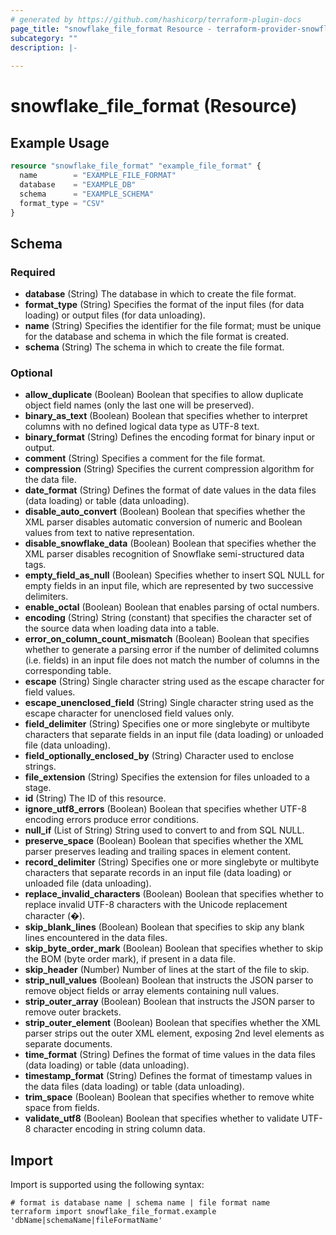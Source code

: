 ```yaml
---
# generated by https://github.com/hashicorp/terraform-plugin-docs
page_title: "snowflake_file_format Resource - terraform-provider-snowflake"
subcategory: ""
description: |-
  
---
```


# snowflake_file_format (Resource)



## Example Usage

```terraform
resource "snowflake_file_format" "example_file_format" {
  name        = "EXAMPLE_FILE_FORMAT"
  database    = "EXAMPLE_DB"
  schema      = "EXAMPLE_SCHEMA"
  format_type = "CSV"
}
```

<!-- schema generated by tfplugindocs -->
## Schema

### Required

- **database** (String) The database in which to create the file format.
- **format_type** (String) Specifies the format of the input files (for data loading) or output files (for data unloading).
- **name** (String) Specifies the identifier for the file format; must be unique for the database and schema in which the file format is created.
- **schema** (String) The schema in which to create the file format.

### Optional

- **allow_duplicate** (Boolean) Boolean that specifies to allow duplicate object field names (only the last one will be preserved).
- **binary_as_text** (Boolean) Boolean that specifies whether to interpret columns with no defined logical data type as UTF-8 text.
- **binary_format** (String) Defines the encoding format for binary input or output.
- **comment** (String) Specifies a comment for the file format.
- **compression** (String) Specifies the current compression algorithm for the data file.
- **date_format** (String) Defines the format of date values in the data files (data loading) or table (data unloading).
- **disable_auto_convert** (Boolean) Boolean that specifies whether the XML parser disables automatic conversion of numeric and Boolean values from text to native representation.
- **disable_snowflake_data** (Boolean) Boolean that specifies whether the XML parser disables recognition of Snowflake semi-structured data tags.
- **empty_field_as_null** (Boolean) Specifies whether to insert SQL NULL for empty fields in an input file, which are represented by two successive delimiters.
- **enable_octal** (Boolean) Boolean that enables parsing of octal numbers.
- **encoding** (String) String (constant) that specifies the character set of the source data when loading data into a table.
- **error_on_column_count_mismatch** (Boolean) Boolean that specifies whether to generate a parsing error if the number of delimited columns (i.e. fields) in an input file does not match the number of columns in the corresponding table.
- **escape** (String) Single character string used as the escape character for field values.
- **escape_unenclosed_field** (String) Single character string used as the escape character for unenclosed field values only.
- **field_delimiter** (String) Specifies one or more singlebyte or multibyte characters that separate fields in an input file (data loading) or unloaded file (data unloading).
- **field_optionally_enclosed_by** (String) Character used to enclose strings.
- **file_extension** (String) Specifies the extension for files unloaded to a stage.
- **id** (String) The ID of this resource.
- **ignore_utf8_errors** (Boolean) Boolean that specifies whether UTF-8 encoding errors produce error conditions.
- **null_if** (List of String) String used to convert to and from SQL NULL.
- **preserve_space** (Boolean) Boolean that specifies whether the XML parser preserves leading and trailing spaces in element content.
- **record_delimiter** (String) Specifies one or more singlebyte or multibyte characters that separate records in an input file (data loading) or unloaded file (data unloading).
- **replace_invalid_characters** (Boolean) Boolean that specifies whether to replace invalid UTF-8 characters with the Unicode replacement character (�).
- **skip_blank_lines** (Boolean) Boolean that specifies to skip any blank lines encountered in the data files.
- **skip_byte_order_mark** (Boolean) Boolean that specifies whether to skip the BOM (byte order mark), if present in a data file.
- **skip_header** (Number) Number of lines at the start of the file to skip.
- **strip_null_values** (Boolean) Boolean that instructs the JSON parser to remove object fields or array elements containing null values.
- **strip_outer_array** (Boolean) Boolean that instructs the JSON parser to remove outer brackets.
- **strip_outer_element** (Boolean) Boolean that specifies whether the XML parser strips out the outer XML element, exposing 2nd level elements as separate documents.
- **time_format** (String) Defines the format of time values in the data files (data loading) or table (data unloading).
- **timestamp_format** (String) Defines the format of timestamp values in the data files (data loading) or table (data unloading).
- **trim_space** (Boolean) Boolean that specifies whether to remove white space from fields.
- **validate_utf8** (Boolean) Boolean that specifies whether to validate UTF-8 character encoding in string column data.

## Import

Import is supported using the following syntax:

```shell
# format is database name | schema name | file format name
terraform import snowflake_file_format.example 'dbName|schemaName|fileFormatName'
```

